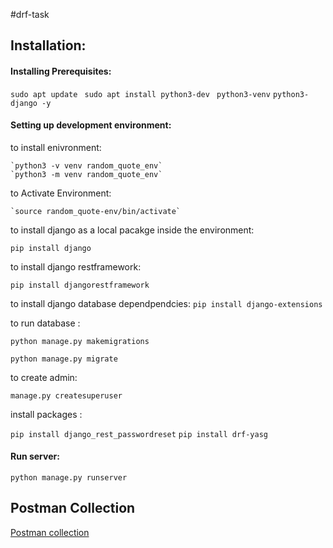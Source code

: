 #drf-task

## Installation:
#### Installing Prerequisites:
`sudo apt update `
`sudo apt install python3-dev `
`python3-venv`
`python3-django -y`
#### Setting up development environment:


to install enivronment:

    `python3 -v venv random_quote_env`
    `python3 -m venv random_quote_env`

to Activate Environment:

    `source random_quote-env/bin/activate`
to install django as a local pacakge inside the environment:

   `pip install django`

to install django restframework:

 `pip install djangorestframework`

to install django database dependpendcies:
`pip install django-extensions`

to run database :

   `python manage.py makemigrations`

   `python manage.py migrate`

to create admin:

`manage.py createsuperuser`

install packages :

`pip install django_rest_passwordreset`
`pip install drf-yasg`

#### Run server:
`python manage.py runserver`


## Postman Collection 
[Postman collection](https://drive.google.com/file/d/1z8CM3YPi-K9pJcf6vJJG65DHWsk_4o9z/view?usp=sharing)


